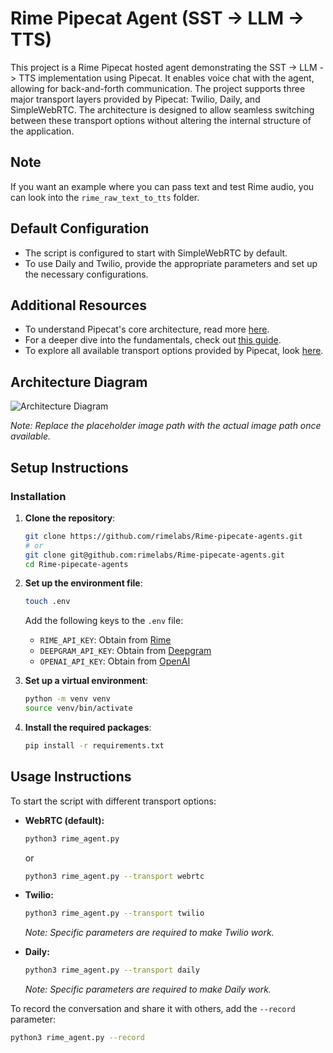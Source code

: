 # Rime Pipecat Agent (SST -> LLM -> TTS)

This project is a Rime Pipecat hosted agent demonstrating the SST -> LLM -> TTS implementation using Pipecat. It enables voice chat with the agent, allowing for back-and-forth communication. The project supports three major transport layers provided by Pipecat: Twilio, Daily, and SimpleWebRTC. The architecture is designed to allow seamless switching between these transport options without altering the internal structure of the application.

## Note

If you want an example where you can pass text and test Rime audio, you can look into the `rime_raw_text_to_tts` folder.

## Default Configuration

- The script is configured to start with SimpleWebRTC by default.
- To use Daily and Twilio, provide the appropriate parameters and set up the necessary configurations.

## Additional Resources

- To understand Pipecat's core architecture, read more [here](https://docs.pipecat.ai/getting-started/core-concepts).
- For a deeper dive into the fundamentals, check out [this guide](https://docs.pipecat.ai/guides/fundamentals).
- To explore all available transport options provided by Pipecat, look [here](https://docs.pipecat.ai/server/services/transport/daily).

## Architecture Diagram

![Architecture Diagram](path/to/placeholder-image.png)

*Note: Replace the placeholder image path with the actual image path once available.*

## Setup Instructions

### Installation

1. **Clone the repository**:
   ```bash
   git clone https://github.com/rimelabs/Rime-pipecate-agents.git
   # or
   git clone git@github.com:rimelabs/Rime-pipecate-agents.git
   cd Rime-pipecate-agents
   ```

2. **Set up the environment file**:
   ```bash
   touch .env
   ```

   Add the following keys to the `.env` file:
   - `RIME_API_KEY`: Obtain from [Rime](https://app.rime.ai/tokens/)
   - `DEEPGRAM_API_KEY`: Obtain from [Deepgram](https://console.deepgram.com/project)
   - `OPENAI_API_KEY`: Obtain from [OpenAI](https://platform.openai.com/settings/organization/api-keys)

3. **Set up a virtual environment**:
   ```bash
   python -m venv venv
   source venv/bin/activate
   ```

4. **Install the required packages**:
   ```bash
   pip install -r requirements.txt
   ```

## Usage Instructions

To start the script with different transport options:

- **WebRTC (default):**
  ```bash
  python3 rime_agent.py
  ```
  or
  ```bash
  python3 rime_agent.py --transport webrtc
  ```

- **Twilio:**
  ```bash
  python3 rime_agent.py --transport twilio
  ```
  *Note: Specific parameters are required to make Twilio work.*

- **Daily:**
  ```bash
  python3 rime_agent.py --transport daily
  ```
  *Note: Specific parameters are required to make Daily work.*

To record the conversation and share it with others, add the `--record` parameter:
```bash
python3 rime_agent.py --record
```
